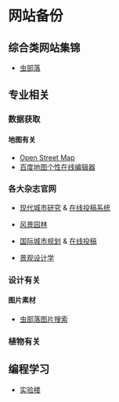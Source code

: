# 网站备份  
## 综合类网站集锦  
*    [虫部落](https://www.chongbuluo.com/)  

## 专业相关  
### 数据获取  
#### 地图有关 
*    [Open Street Map](https://www.openstreetmap.org)  
*    [百度地图个性在线编辑器](https://developer.baidu.com)
### 各大杂志官网  
*    [现代城市研究](http://www.mur.cn/) & [在线投稿系统](http://www.mur.cn:81/ch/index.aspx)  

*    [风景园林](http://www.lalavision.com/fjyl/ch/index.aspx)  
*    [国际城市规划](http://upi-planning.org/?cl=sy&cb=sy) & [在线投稿](http://gwcg.cbpt.cnki.net/EditorCN/index.aspx?t=1&mid=gwcg)  
*    [景观设计学](http://www.lafrontiers.com/)  

### 设计有关  
#### 图片素材  
*    [虫部落图片搜索](http://image.chongbuluo.com/)  
### 植物有关  
## 编程学习  
*    [实验楼](https://www.shiyanlou.com/)  


